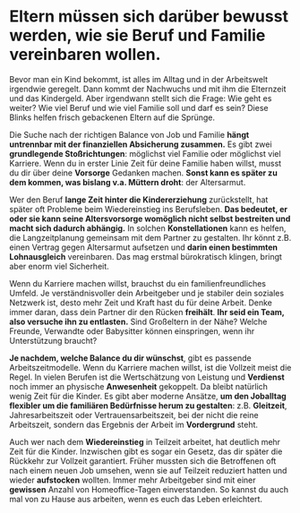 # Eltern müssen sich darüber bewusst werden, wie sie Beruf und Familie vereinbaren wollen.

Bevor man ein Kind bekommt, ist alles im Alltag und in der Arbeitswelt irgendwie geregelt. Dann kommt der Nachwuchs und mit ihm die Elternzeit und das Kindergeld. Aber irgendwann stellt sich die Frage: Wie geht es weiter? Wie viel Beruf und wie viel Familie soll und darf es sein? Diese Blinks helfen frisch gebackenen Eltern auf die Sprünge.

Die Suche nach der richtigen Balance von Job und Familie **hängt untrennbar mit der finanziellen Absicherung zusammen.** Es gibt zwei **grundlegende Stoßrichtungen**: möglichst viel Familie oder möglichst viel Karriere. Wenn du in erster Linie Zeit für deine Familie haben willst, musst du dir über deine **Vorsorge** Gedanken machen. **Sonst kann es später zu dem kommen, was bislang v.a. Müttern droht**: der Altersarmut.

Wer den Beruf **lange Zeit hinter die Kindererziehung** zurückstellt, hat später oft Probleme beim Wiedereinstieg ins Berufsleben. **Das bedeutet, er oder sie kann seine Altersvorsorge womöglich nicht selbst bestreiten und macht sich dadurch abhängig.** In solchen **Konstellationen** kann es helfen, die Langzeitplanung gemeinsam mit dem Partner zu gestalten. Ihr könnt z.B. einen Vertrag gegen Altersarmut aufsetzen und **darin einen bestimmten Lohnausgleich** vereinbaren. Das mag erstmal bürokratisch klingen, bringt aber enorm viel Sicherheit.

Wenn du Karriere machen willst, brauchst du ein familienfreundliches Umfeld. Je verständnisvoller dein Arbeitgeber und je stabiler dein soziales Netzwerk ist, desto mehr Zeit und Kraft hast du für deine Arbeit. Denke immer daran, dass dein Partner dir den Rücken **freihält**. **Ihr seid ein Team, also versuche ihn zu entlasten.** Sind Großeltern in der Nähe? Welche Freunde, Verwandte oder Babysitter können einspringen, wenn ihr Unterstützung braucht?

**Je nachdem, welche Balance du dir wünschst**, gibt es passende Arbeitszeitmodelle. Wenn du Karriere machen willst, ist die Vollzeit meist die Regel. In vielen Berufen ist die Wertschätzung von Leistung und **Verdienst** noch immer an physische **Anwesenheit** gekoppelt. Da bleibt natürlich wenig Zeit für die Kinder. Es gibt aber moderne Ansätze, **um den Joballtag flexibler um die familiären Bedürfnisse herum zu gestalten**: z.B. **Gleitzeit**, Jahresarbeitszeit oder Vertrauensarbeitszeit, bei der nicht die reine Arbeitszeit, sondern das Ergebnis der Arbeit im **Vordergrund** steht.

Auch wer nach dem **Wiedereinstieg** in Teilzeit arbeitet, hat deutlich mehr Zeit für die Kinder. Inzwischen gibt es sogar ein Gesetz, das dir später die Rückkehr zur Vollzeit garantiert. Früher mussten sich die Betroffenen oft nach einem neuen Job umsehen, wenn sie auf Teilzeit reduziert hatten und wieder **aufstocken** wollten. Immer mehr Arbeitgeber sind mit einer **gewissen** Anzahl von Homeoffice-Tagen einverstanden. So kannst du auch mal von zu Hause aus arbeiten, wenn es euch das Leben erleichtert.
